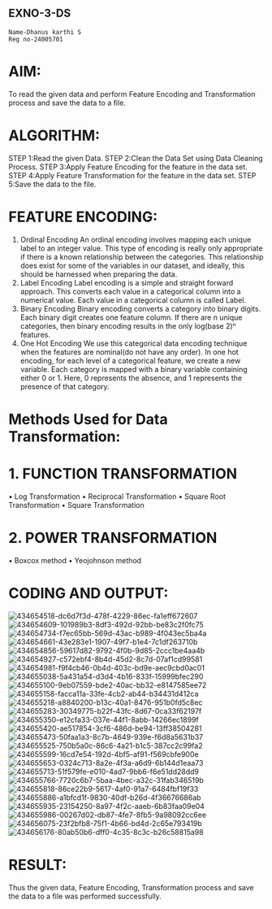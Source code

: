 ## EXNO-3-DS
```
Name-Dhanus karthi S
Reg no-24005701
```

# AIM:
To read the given data and perform Feature Encoding and Transformation process and save the data to a file.

# ALGORITHM:
STEP 1:Read the given Data.
STEP 2:Clean the Data Set using Data Cleaning Process.
STEP 3:Apply Feature Encoding for the feature in the data set.
STEP 4:Apply Feature Transformation for the feature in the data set.
STEP 5:Save the data to the file.

# FEATURE ENCODING:
1. Ordinal Encoding
An ordinal encoding involves mapping each unique label to an integer value. This type of encoding is really only appropriate if there is a known relationship between the categories. This relationship does exist for some of the variables in our dataset, and ideally, this should be harnessed when preparing the data.
2. Label Encoding
Label encoding is a simple and straight forward approach. This converts each value in a categorical column into a numerical value. Each value in a categorical column is called Label.
3. Binary Encoding
Binary encoding converts a category into binary digits. Each binary digit creates one feature column. If there are n unique categories, then binary encoding results in the only log(base 2)ⁿ features.
4. One Hot Encoding
We use this categorical data encoding technique when the features are nominal(do not have any order). In one hot encoding, for each level of a categorical feature, we create a new variable. Each category is mapped with a binary variable containing either 0 or 1. Here, 0 represents the absence, and 1 represents the presence of that category.

# Methods Used for Data Transformation:
  # 1. FUNCTION TRANSFORMATION
• Log Transformation
• Reciprocal Transformation
• Square Root Transformation
• Square Transformation
  # 2. POWER TRANSFORMATION
• Boxcox method
• Yeojohnson method

# CODING AND OUTPUT:
![434654518-dc6d7f3d-478f-4229-86ec-fa1eff672607](https://github.com/user-attachments/assets/78c54e1f-4aa0-4085-b32a-28a5d93cbb42)
![434654609-101989b3-8df3-492d-92bb-be83c2f0fc75](https://github.com/user-attachments/assets/d1f0c123-0bc6-4cfb-b9f4-352a16a17a09)
![434654734-f7ec65bb-569d-43ac-b989-4f043ec5ba4a](https://github.com/user-attachments/assets/6d392503-9fbd-4f7c-8f80-84763b52f3e2)
![434654661-43e283e1-1907-49f7-b1e4-7c1df263710b](https://github.com/user-attachments/assets/75d17b0e-e40e-4453-b030-13fa72067004)
![434654856-59617d82-9792-4f0b-9d85-2ccc1be4aa4b](https://github.com/user-attachments/assets/1adedcae-85c5-4d80-9dd9-65501c1b7919)
![434654927-c572ebf4-8b4d-45d2-8c7d-07af1cd99581](https://github.com/user-attachments/assets/86f62fb8-2977-4b00-9f9c-6d735114020f)
![434654981-f9f4cb46-0b4d-403c-bd9e-aec9cbd0ac01](https://github.com/user-attachments/assets/8ea545e6-f6c1-4095-a5ef-2d9dc8b372a8)
![434655038-5a431a54-d3d4-4b16-833f-15999bfec290](https://github.com/user-attachments/assets/9a135237-6f3b-4c60-bc39-2a2e7e2e905d)
![434655100-9eb07559-bde2-40ac-bb32-e8147585ee72](https://github.com/user-attachments/assets/dae497fb-8348-45d1-8ab8-b3ad3e04ca40)
![434655158-facca11a-33fe-4cb2-ab44-b34431d412ca](https://github.com/user-attachments/assets/413403cc-6a31-4376-9652-11c747c3b231)
![434655218-a8840200-b13c-40a1-8476-951b0fd5c8ec](https://github.com/user-attachments/assets/5c48c9bb-8daa-4b1b-91cb-dec4cc16d956)
![434655283-30349775-b22f-43fc-8d67-0ca33f62197f](https://github.com/user-attachments/assets/081a40df-4b28-4edd-a8ba-39acc1d6d079)
![434655350-e12cfa33-037e-44f1-8abb-14266ec1899f](https://github.com/user-attachments/assets/b1c61c4a-b69f-4d93-970a-a78b74e7268d)
![434655420-ae517854-3cf6-486d-be94-13ff38504281](https://github.com/user-attachments/assets/163fb582-5652-423f-b979-8335994fed81)
![434655473-50faa1a3-8c7b-4649-939e-f6d8a5631b37](https://github.com/user-attachments/assets/a581b9cf-d9cd-4a9c-b80c-cf2b24d2314b)
![434655525-750b5a0c-86c6-4a21-b1c5-387cc2c99fa2](https://github.com/user-attachments/assets/5c8c6ba4-3b46-4b2c-b239-d14f855c0ce4)
![434655599-16cd7e54-192d-4bf5-af91-f569cbfe900e](https://github.com/user-attachments/assets/cff3c546-77e7-437a-87e8-e8bf73f35478)
![434655653-0324c713-8a2e-4f3a-a6d9-6b144d1eaa73](https://github.com/user-attachments/assets/dca6a788-0d2a-441b-93e9-fb703f5c30f1)
![434655713-51f579fe-e010-4ad7-9bb6-f6e51dd28dd9](https://github.com/user-attachments/assets/ffe22e62-282e-4c69-b883-62147b8248f9)
![434655766-7720c6b7-5baa-4bec-a32c-31fab346519b](https://github.com/user-attachments/assets/2e51653f-c98c-4c17-9018-68c3e945d381)
![434655818-86ce22b9-5617-4af0-91a7-6484fbf19f33](https://github.com/user-attachments/assets/5c107fb0-dd21-4d2d-843c-4c169f9ffd3c)
![434655886-a1bfcd1f-9830-40df-b26d-4f36676686ab](https://github.com/user-attachments/assets/05b41565-9929-4d73-830f-9fc8be2e0f6b)
![434655935-23154250-8a97-4f2c-aaeb-6b83faa09e04](https://github.com/user-attachments/assets/3c272d84-ab64-40b2-a9ee-49d12161aff1)
![434655986-00267d02-db87-4fe7-8fb5-9a98092cc6ee](https://github.com/user-attachments/assets/e4eb247b-db0e-424a-b8f3-880a8b4049ef)
![434656075-23f2bfb8-75f1-4b66-bd4d-2c65e793419b](https://github.com/user-attachments/assets/5fd26da0-e76e-45e0-830b-9dee4aa7860f)
![434656176-80ab50b6-dff0-4c35-8c3c-b26c58815a98](https://github.com/user-attachments/assets/018b1ca1-667d-471b-a681-2a9741c3a2a5)








# RESULT:

   Thus the given data, Feature Encoding, Transformation process and save the data to a file was performed successfully.

       
